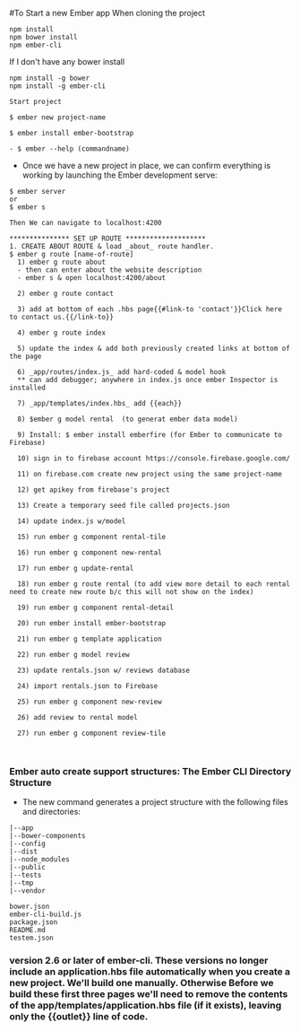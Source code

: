 #To Start a new Ember app
When cloning the project

```
npm install
npm bower install
npm ember-cli
```

If I don't have any bower install

```
npm install -g bower
npm install -g ember-cli
```

```
Start project

$ ember new project-name

$ ember install ember-bootstrap

- $ ember --help (commandname)
```

- Once we have a new project in place, we can confirm everything is working by launching the Ember development serve:

```
$ ember server
or
$ ember s

Then We can navigate to localhost:4200

*************** SET UP ROUTE ********************
1. CREATE ABOUT ROUTE & load _about_ route handler.
$ ember g route [name-of-route]
  1) ember g route about
  - then can enter about the website description
  - ember s & open localhost:4200/about

  2) ember g route contact

  3) add at bottom of each .hbs page{{#link-to 'contact'}}Click here to contact us.{{/link-to}}

  4) ember g route index

  5) update the index & add both previously created links at bottom of the page

  6) _app/routes/index.js_ add hard-coded & model hook
  ** can add debugger; anywhere in index.js once ember Inspector is installed

  7) _app/templates/index.hbs_ add {{each}}

  8) $ember g model rental  (to generat ember data model)

  9) Install: $ ember install emberfire (for Ember to communicate to Firebase)

  10) sign in to firebase account https://console.firebase.google.com/

  11) on firebase.com create new project using the same project-name

  12) get apikey from firebase's project

  13) Create a temporary seed file called projects.json

  14) update index.js w/model

  15) run ember g component rental-tile

  16) run ember g component new-rental

  17) run ember g update-rental

  18) run ember g route rental (to add view more detail to each rental need to create new route b/c this will not show on the index)

  19) run ember g component rental-detail

  20) run ember install ember-bootstrap

  21) run ember g template application

  22) run ember g model review

  23) update rentals.json w/ reviews database

  24) import rentals.json to Firebase

  25) run ember g component new-review

  26) add review to rental model

  27) run ember g component review-tile



```

### Ember auto create support structures: The Ember CLI Directory Structure
- The new command generates a project structure with the following files and directories:

```
|--app
|--bower-components
|--config
|--dist
|--node_modules
|--public
|--tests
|--tmp
|--vendor

bower.json
ember-cli-build.js
package.json
README.md
testem.json
```

### version 2.6 or later of ember-cli. These versions no longer include an application.hbs file automatically when you create a new project. We'll build one manually. Otherwise Before we build these first three pages we'll need to remove the contents of the app/templates/application.hbs file (if it exists), leaving only the {{outlet}} line of code.
